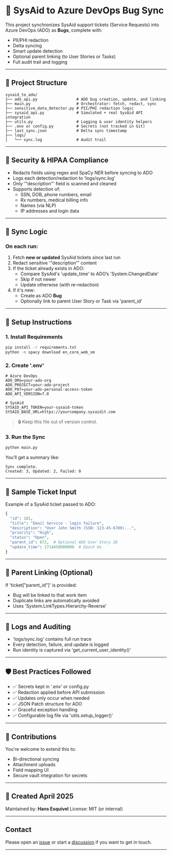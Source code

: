 # 🧩 SysAid to Azure DevOps Bug Sync

This project synchronizes SysAid support tickets (Service Requests) into Azure DevOps (ADO) as **Bugs**, complete with:

- PII/PHI redaction
- Delta syncing
- Smart update detection
- Optional parent linking (to User Stories or Tasks)
- Full audit trail and logging

---

## 📁 Project Structure

```
sysaid_to_ado/
├── ado_api.py                 # ADO bug creation, update, and linking
├── main.py                    # Orchestrator: fetch, redact, sync
├── sensitive_data_detector.py # PII/PHI redaction logic
├── sysaid_api.py              # Simulated + real SysAid API integration
├── utils.py                   # Logging & user identity helpers
├── .env or config.py          # Secrets (not tracked in Git)
├── last_sync.json             # Delta sync timestamp
├── logs/
│   └── sync.log               # Audit trail
```

---

## 🔐 Security & HIPAA Compliance

- Redacts fields using regex and SpaCy NER before syncing to ADO
- Logs each detection/redaction to 'logs/sync.log'
- Only '"description"' field is scanned and cleaned
- Supports detection of:
  - SSN, DOB, phone numbers, email
  - Rx numbers, medical billing info
  - Names (via NLP)
  - IP addresses and login data

---

## 🔄 Sync Logic

### On each run:
1. Fetch **new or updated** SysAid tickets since last run
2. Redact sensitive '"description"' content
3. If the ticket already exists in ADO:
   - Compare SysAid's 'update_time' to ADO’s 'System.ChangedDate'
   - Skip if not newer
   - Update otherwise (with re-redaction)
4. If it's new:
   - Create as ADO **Bug**
   - Optionally link to parent User Story or Task via 'parent_id'

---

## 🔧 Setup Instructions

### 1. Install Requirements

```bash
pip install -r requirements.txt
python -m spacy download en_core_web_sm
```

### 2. Create '.env'

```dotenv
# Azure DevOps
ADO_ORG=your-ado-org
ADO_PROJECT=your-ado-project
ADO_PAT=your-ado-personal-access-token
ADO_API_VERSION=7.0

# SysAid
SYSAID_API_TOKEN=your-sysaid-token
SYSAID_BASE_URL=https://yourcompany.sysaidit.com
```

> 🔒 Keep this file out of version control.

### 3. Run the Sync

```bash
python main.py
```

You’ll get a summary like:

```
Sync complete.
Created: 3, Updated: 2, Failed: 0
```

---

## 🧪 Sample Ticket Input

Example of a SysAid ticket passed to ADO:

```python
{
  "id": 101,
  "title": "Email Service - login failure",
  "description": "User John Smith (SSN: 123-45-6789)...",
  "priority": "High",
  "status": "Open",
  "parent_id": 872,  # Optional ADO User Story ID
  "update_time": 1714458000000  # Epoch ms
}
```

---

## 📎 Parent Linking (Optional)

If 'ticket["parent_id"]' is provided:
- Bug will be linked to that work item
- Duplicate links are automatically avoided
- Uses 'System.LinkTypes.Hierarchy-Reverse'

---

## 📜 Logs and Auditing

- 'logs/sync.log' contains full run trace
- Every detection, failure, and update is logged
- Run identity is captured via 'get_current_user_identity()'

---

## 🛡 Best Practices Followed

- ✅ Secrets kept in '.env' or config.py
- ✅ Redaction applied before API submission
- ✅ Updates only occur when needed
- ✅ JSON Patch structure for ADO
- ✅ Graceful exception handling
- ✅ Configurable log file via 'utils.setup_logger()'

---

## 🤝 Contributions

You're welcome to extend this to:

- Bi-directional syncing
- Attachment uploads
- Field mapping UI
- Secure vault integration for secrets

---

## 📅 Created April 2025

Maintained by: **Hans Esquivel**
License: MIT (or internal)

---

## Contact

Please open an [issue](https://github.com/club-innovate/sysaidado/issues) or start a [discussion](https://github.com/club-innovate/sysaidado/discussions) if you want to get in touch.

---